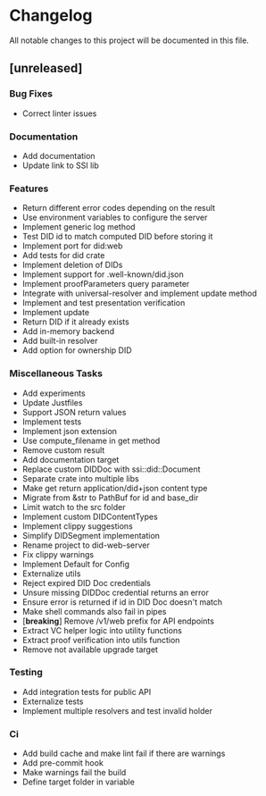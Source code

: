 # Changelog

All notable changes to this project will be documented in this file.

## [unreleased]

### Bug Fixes

- Correct linter issues

### Documentation

- Add documentation
- Update link to SSI lib

### Features

- Return different error codes depending on the result
- Use environment variables to configure the server
- Implement generic log method
- Test DID id to match computed DID before storing it
- Implement port for did:web
- Add tests for did crate
- Implement deletion of DIDs
- Implement support for .well-known/did.json
- Implement proofParameters query parameter
- Integrate with universal-resolver and implement update method
- Implement and test presentation verification
- Implement update
- Return DID if it already exists
- Add in-memory backend
- Add built-in resolver
- Add option for ownership DID

### Miscellaneous Tasks

- Add experiments
- Update Justfiles
- Support JSON return values
- Implement tests
- Implement json extension
- Use compute_filename in get method
- Remove custom result
- Add documentation target
- Replace custom DIDDoc with ssi::did::Document
- Separate crate into multiple libs
- Make get return application/did+json content type
- Migrate from &str to PathBuf for id and base_dir
- Limit watch to the src folder
- Implement custom DIDContentTypes
- Implement clippy suggestions
- Simplify DIDSegment implementation
- Rename project to did-web-server
- Fix clippy warnings
- Implement Default for Config
- Externalize utils
- Reject expired DID Doc credentials
- Unsure missing DIDDoc credential returns an error
- Ensure error is returned if id in DID Doc doesn't match
- Make shell commands also fail in pipes
- [**breaking**] Remove /v1/web prefix for API endpoints
- Extract VC helper logic into utility functions
- Extract proof verification into utils function
- Remove not available upgrade target

### Testing

- Add integration tests for public API
- Externalize tests
- Implement multiple resolvers and test invalid holder

### Ci

- Add build cache and make lint fail if there are warnings
- Add pre-commit hook
- Make warnings fail the build
- Define target folder in variable

<!-- generated by git-cliff -->
